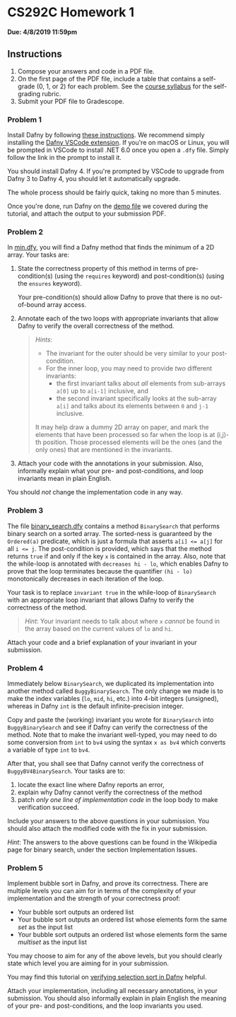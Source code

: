 # CS292C Homework 1

**Due: 4/8/2019 11:59pm**

## Instructions

1. Compose your answers and code in a PDF file.
2. On the first page of the PDF file, include a table that contains a self-grade (0, 1, or 2) for each problem. See the [course syllabus](/README.md) for the self-grading rubric.
3. Submit your PDF file to Gradescope.

### Problem 1

Install Dafny by following [these instructions](https://dafny.org/dafny/Installation). We recommend simply installing the [Dafny VSCode extension](https://dafny.org/dafny/Installation#Visual-Studio-Code). If you're on macOS or Linux, you will be prompted in VSCode to install .NET 6.0 once you open a `.dfy` file. Simply follow the link in the prompt to install it.

You should install Dafny 4. If you're prompted by VSCode to upgrade from Dafny 3 to Dafny 4, you should let it automatically upgrade.

The whole process should be fairly quick, taking no more than 5 minutes.

Once you're done, run Dafny on the [demo file](/tutorials/01-dafny/demo.dfy) we covered during the tutorial, and attach the output to your submission PDF.

### Problem 2

In [min.dfy](./min.dfy), you will find a Dafny method that finds the minimum of a 2D array. Your tasks are:

1. State the correctness property of this method in terms of pre-condition(s) (using the `requires` keyword) and post-condition(s) (using the `ensures` keyword).

    Your pre-condition(s) should allow Dafny to prove that there is no out-of-bound array access.

2. Annotate each of the two loops with appropriate invariants that allow Dafny to verify the overall correctness of the method.

   > *Hints*:
   > - The invariant for the outer should be very similar to your post-condition.
   > - For the inner loop, you may need to provide *two* different invariants:
   >   - the first invariant talks about *all* elements from sub-arrays `a[0]` up to `a[i-1]` inclusive, and
   >   - the second invariant specifically looks at the sub-array `a[i]` and talks about its elements between `0` and `j-1` inclusive.
   >
   > It may help draw a dummy 2D array on paper, and mark the elements that have been processed so far when the loop is at (i,j)-th position. Those processed elements will be the ones (and the only ones) that are mentioned in the invariants.

3. Attach your code with the annotations in your submission. Also, informally explain what your pre- and post-conditions, and loop invariants mean in plain English.

You should *not* change the implementation code in any way.

### Problem 3

The file [binary_search.dfy](./binary_search.dfy) contains a method `BinarySearch` that performs binary search on a sorted array. The sorted-ness is guaranteed by the `Ordered(a)` predicate, which is just a formula that asserts `a[i] <= a[j]` for all `i <= j`. The post-condition is provided, which says that the method returns `true` if and only if the key `x` is contained in the array. Also, note that the while-loop is annotated with `decreases hi - lo`, which enables Dafny to prove that the loop terminates because the quantifier `(hi - lo)` monotonically decreases in each iteration of the loop.

Your task is to replace `invariant true` in the while-loop of `BinarySearch` with an appropriate loop invariant that allows Dafny to verify the correctness of the method.

> *Hint*: Your invariant needs to talk about where `x` *cannot* be found in the array based on the current values of `lo` and `hi`.

Attach your code and a brief explanation of your invariant in your submission.

### Problem 4

Immediately below `BinarySearch`, we duplicated its implementation into another method called `BuggyBinarySearch`. The only change we made is to make the index variables (`lo`, `mid`, `hi`, etc.) into 4-bit integers (unsigned), whereas in Dafny `int` is the default infinite-precision integer.

Copy and paste the (working) invariant you wrote for `BinarySearch` into `BuggyBinarySearch` and see if Dafny can verify the correctness of the method. Note that to make the invariant well-typed, you may need to do some conversion from `int` to `bv4` using the syntax `x as bv4` which converts a variable of type `int` to `bv4`.

After that, you shall see that Dafny cannot verify the correctness of `BuggyBV4BinarySearch`. Your tasks are to:

1. locate the exact line where Dafny reports an error,
2. explain why Dafny cannot verify the correctness of the method
3. patch *only one line of implementation code* in the loop body to make verification succeed.

Include your answers to the above questions in your submission. You should also attach the modified code with the fix in your submission.

*Hint*: The answers to the above questions can be found in the Wikipedia page for binary search, under the section Implementation Issues.

### Problem 5

Implement bubble sort in Dafny, and prove its correctness. There are multiple levels you can aim for in terms of the complexity of your implementation and the strength of your correctness proof:

- Your bubble sort outputs an ordered list
- Your bubble sort outputs an ordered list whose elements form the same *set* as the input list
- Your bubble sort outputs an ordered list whose elements form the same *multiset* as the input list

You may choose to aim for any of the above levels, but you should clearly state which level you are aiming for in your submission.

You may find this tutorial on [verifying selection sort in Dafny](https://dafny.org/blog/2023/10/11/insertion-sort/) helpful.

Attach your implementation, including all necessary annotations, in your submission. You should also informally explain in plain English the meaning of your pre- and post-conditions, and the loop invariants you used.
